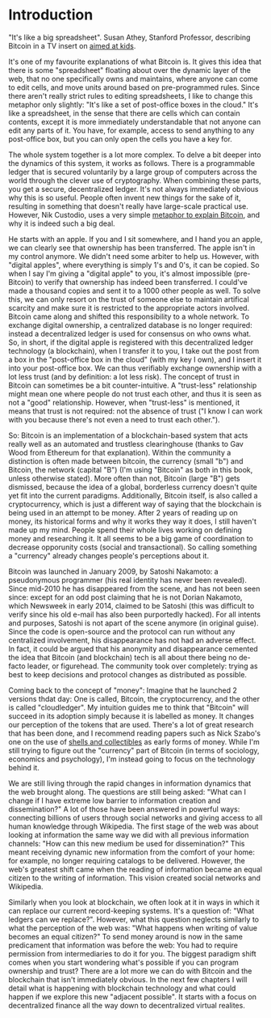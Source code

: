 # Introduction
  
"It's like a big spreadsheet". Susan Athey, Stanford Professor, describing Bitcoin in a TV insert on [aimed at kids](http://www.youtube.com/watch?v=9KJVyATgtrE).

It's one of my favourite explanations of what Bitcoin is. It gives this idea that there is some "spreadsheet" floating about over the dynamic layer of the web, that no one specifically owns and maintains, where anyone can come to edit cells, and move units around based on pre-programmed rules. Since there aren't really strict rules to editing spreadsheets, I like to change this metaphor only slightly: "It's like a set of post-office boxes in the cloud." It's like a spreadsheet, in the sense that there are cells which can contain contents, except it is more immediately understandable that not anyone can edit any parts of it. You have, for example, access to send anything to any post-office box, but you can only open the cells you have a key for.  
  
The whole system together is a lot more complex. To delve a bit deeper into the dynamics of this system, it works as follows.  There is a programmable ledger that is secured voluntarily by a large group of computers across the world through the clever use of cryptography. When combining these parts, you get a secure, decentralized ledger. It's not always immediately obvious why this is so useful. People often invent new things for the sake of it, resulting in something that doesn't really have large-scale practical use. However, Nik Custodio, uses a very simple [metaphor to explain Bitcoin](https://medium.com/@nik5ter/explain-bitcoin-like-im-five-73b4257ac833), and why it is indeed such a big deal.  
  
He starts with an apple. If you and I sit somewhere, and I hand you an apple, we can clearly see that ownership has been transferred. The apple isn't in my control anymore. We didn't need some arbiter to help us. However, with "digital apples", where everything is simply 1's and 0's, it can be copied. So when I say I'm giving a "digital apple" to you, it's almost impossible (pre-Bitcoin) to verify that ownership has indeed been transferred. I could've made a thousand copies and sent it to a 1000 other people as well. To solve this, we can only resort on the trust of someone else to maintain artifical scarcity and make sure it is restricted to the appropriate actors involved. Bitcoin came along and shifted this responsibility to a whole network. To exchange digital ownership, a centralized database is no longer required: instead a decentralized ledger is used for consensus on who owns what. So, in short, if the digital apple is registered with this decentralized ledger technology (a blockchain), when I transfer it to you, I take out the post from a box in the "post-office box in the cloud" (with my key I own), and I insert it into your post-office box. We can thus verifiably exchange ownership with a lot less trust (and by definition: a lot less risk). The concept of trust in Bitcoin can sometimes be a bit counter-intuitive. A "trust-less" relationship might mean one where people do not trust each other, and thus it is seen as not a "good" relationship. However, when "trust-less" is mentioned, it means that trust is not required: not the absence of trust ("I know I can work with you because there's not even a need to trust each other."). 
  
So: Bitcoin is an implementation of a blockchain-based system that acts really well as an automated and trustless clearinghouse (thanks to Gav Wood from Ethereum for that explanation). Within the community a distinction is often made between bitcoin, the currency (small "b") and Bitcoin, the network (capital "B") (I'm using "Bitcoin" as both in this book, unless otherwise stated). More often than not, Bitcoin (large "B") gets dismissed, because the idea of a global, borderless currency doesn't quite yet fit into the current paradigms. Additionally, Bitcoin itself, is also called a cryptocurrency, which is just a different way of saying that the blockchain is being used in an attempt to be money. After 2 years of reading up on money, its historical forms and why it works they way it does, I still haven't made up my mind. People spend their whole lives working on defining money and researching it. It all seems to be a big game of coordination to decrease opporunity costs (social and transactional). So calling something a "currency" already changes people's perceptions about it. 

Bitcoin was launched in January 2009, by Satoshi Nakamoto: a pseudonymous programmer (his real identity has never been revealed). Since mid-2010 he has disappeared from the scene, and has not been seen since: except for an odd post claiming that he is not Dorian Nakamoto, which Newsweek in early 2014, claimed to be Satoshi (this was difficult to verify since his old e-mail has also been purportedly hacked). For all intents and purposes, Satoshi is not apart of the scene anymore (in original guise). Since the code is open-source and the protocol can run without any centralized involvement, his disappearance has not had an adverse effect. In fact, it could be argued that his anonymity and disappearance cemented the idea that Bitcoin (and blockchain) tech is all about there being no de-facto leader, or figurehead. The community took over completely: trying as best to keep decisions and protocol changes as distributed as possible.

Coming back to the concept of "money": Imagine that he launched 2 versions thdat day: One is called, Bitcoin, the cryptocurrency, and the other is called "cloudledger". My intuition guides me to think that "Bitcoin" will succeed in its adoption simply because it is labelled as money. It changes our perception of the tokens that are used. There's a lot of great research that has been done, and I recommend reading papers such as Nick Szabo's one on the use of [shells and collectibles](http://szabo.best.vwh.net/shell.html) as early forms of money. While I'm still trying to figure out the "currency" part of Bitcoin (in terms of sociology, economics and psychology), I'm instead going to focus on the technology behind it.  
  
We are still living through the rapid changes in information dynamics that the web brought along. The questions are still being asked: "What can I change if I have extreme low barrier to information creation and dissemination?" A lot of those have been answered in powerful ways: connecting billions of users through social networks and giving access to all human knowledge through Wikipedia. The first stage of the web was about looking at information the same way we did with all previous information channels: "How can this new medium be used for dissemination?" This meant receiving dynamic new information from the comfort of your home: for example, no longer requiring catalogs to be delivered. However, the web's greatest shift came when the reading of information became an equal citizen to the writing of information. This vision created social networks and Wikipedia.   
  
Similarly when you look at blockchain, we often look at it in ways in which it can replace our current record-keeping systems. It's a question of: "What ledgers can we replace?". However, what this question neglects similarly to what the perception of the web was: "What happens when writing of value becomes an equal citizen?" To send money around is now in the same predicament that information was before the web: You had to require permission from intermediaries to do it for you. The biggest paradigm shift comes when you start wondering what's possible if you can program ownership and trust? There are a lot more we can do with Bitcoin and the blockchain that isn't immediately obvious. In the next few chapters I will detail what is happening with blockchain technology and what could happen if we explore this new "adjacent possible". It starts with a focus on decentralized finance all the way down to decentralized virtual realites.  
